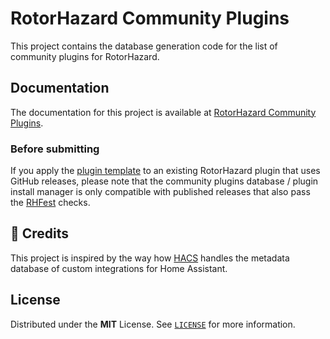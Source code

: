 # RotorHazard Community Plugins

This project contains the database generation code for the list of community plugins for RotorHazard.

## Documentation

The documentation for this project is available at [RotorHazard Community Plugins](https://rotorhazard.github.io/community-plugins).

### Before submitting

If you apply the [plugin template][plugin-template] to an existing RotorHazard plugin that uses GitHub releases, please note that the community plugins database / plugin install manager is only compatible with published releases that also pass the [RHFest][rhfest-action] checks.

## 🌟 Credits

This project is inspired by the way how [HACS](https://hacs.xyz/) handles the metadata database of custom integrations for Home Assistant.

## License

Distributed under the **MIT** License. See [`LICENSE`](LICENSE) for more information.

<!-- Links -->
[plugin-template]: https://github.com/rotorhazard/plugin-template
[rhfest-action]: https://github.com/rotorhazard/rhfest-action
